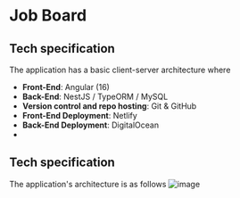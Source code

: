# Job Board


## Tech specification

The application has a basic client-server architecture where

* **Front-End**: Angular (16)
* **Back-End**: NestJS / TypeORM / MySQL
* **Version control and repo hosting**: Git & GitHub
* **Front-End Deployment**: Netlify
* **Back-End Deployment**: DigitalOcean
*

## Tech specification

The application's architecture is as follows
![image](https://github.com/user-attachments/assets/183485e2-01b2-41e9-b4a3-854ce7f30802)

